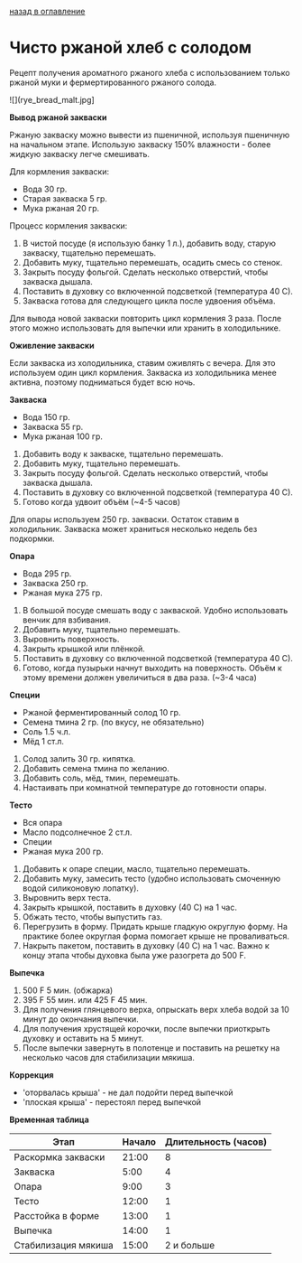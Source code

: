 [назад в оглавление](../content.md)

# Чисто ржаной хлеб с солодом

Рецепт получения ароматного ржаного хлеба с использованием только ржаной муки и
фермертированного ржаного солода.

![](rye_bread_malt.jpg]

**Вывод ржаной закваски**

Ржаную закваску можно вывести из пшеничной, используя пшеничную на начальном этапе.
Использую закваску 150% влажности - более жидкую закваску легче смешивать.

Для кормления закваски:
- Вода 30 гр.
- Старая закваска 5 гр. 
- Мука ржаная 20 гр.

Процесс кормления закваски:
1. В чистой посуде (я использую банку 1 л.), добавить воду, старую закваску, тщательно перемешать.
2. Добавить муку, тщательно перемешать, осадить смесь со стенок.
3. Закрыть посуду фольгой. Сделать несколько отверстий, чтобы закваска дышала.
4. Поставить в духовку со включенной подсветкой (температура 40 С).
5. Закваска готова для следующего цикла после удвоения объёма.

Для вывода новой закваски повторить цикл кормления 3 раза. После этого можно использовать для выпечки
или хранить в холодильнике.

**Оживление закваски**

Если закваска из холодильника, ставим оживлять с вечера. Для это используем один цикл кормления.
Закваска из холодильника менее активна, поэтому подниматься будет всю ночь.

**Закваска**

- Вода 150 гр.
- Закваска 55 гр. 
- Мука ржаная 100 гр.

1. Добавить воду к закваске, тщательно перемешать.
2. Добавить муку, тщательно перемешать.
3. Закрыть посуду фольгой. Сделать несколько отверстий, чтобы закваска дышала.
4. Поставить в духовку со включенной подсветкой (температура 40 С).
5. Готово когда удвоит объём (~4-5 часов)

Для опары используем 250 гр. закваски. Остаток ставим в холодильник. Закваска может храниться
несколько недель без подкормки.

**Опара**

- Вода 295 гр.
- Закваска 250 гр.
- Ржаная мука 275 гр.

1. В большой посуде смешать воду с закваской. Удобно использовать венчик для взбивания.
2. Добавить муку, тщательно перемешать.
3. Выровнить поверхность.
4. Закрыть крышкой или плёнкой.
5. Поставить в духовку со включенной подсветкой (температура 40 С).
6. Готово, когда пузырьки начнут выходить на поверхность. Объём к этому времени должен
увеличиться в два раза. (~3-4 часа)

**Специи**

- Ржаной ферментированный солод 10 гр.
- Семена тмина 2 гр. (по вкусу, не обязательно)
- Соль 1.5 ч.л.
- Мёд 1 ст.л.

1. Солод залить 30 гр. кипятка.
2. Добавить семена тмина по желанию.
3. Добавить соль, мёд, тмин, перемешать.
4. Настаивать при комнатной температуре до готовности опары.

**Тесто**

- Вся опара
- Масло подсолнечное 2 ст.л.
- Специи
- Ржаная мука 200 гр.

1. Добавить к опаре специи, масло, тщательно перемешать.
2. Добавить муку, замесить тесто (удобно использовать смоченную водой силиконовую лопатку).
3. Выровнить верх теста.
4. Закрыть крышкой, поставить в духовку (40 С) на 1 час.
5. Обжать тесто, чтобы выпустить газ.
6. Перегрузить в форму. Придать крыше гладкую округлую форму. На практике более округлая форма помогает крыше не проваливаться.
7. Накрыть пакетом, поставить в духовку (40 С) на 1 час. Важно к концу этапа чтобы духовка была уже разогрета до 500 F.

**Выпечка**

1. 500 F 5 мин. (обжарка)
2. 395 F 55 мин. или 425 F 45 мин.
3. Для получения глянцевого верха, опрыскать верх хлеба водой за 10 минут до окончания выпечки.
4. Для получения хрустящей корочки, после выпечки приоткрыть духовку и оставить на 5 минут.
5. После выпечки завернуть в полотенце и поставить на решетку на несколько часов для стабилизации мякиша.

**Коррекция**

- 'оторвалась крыша' - не дал подойти перед выпечкой
- 'плоская крыша' - перестоял перед выпечкой

**Временная таблица**

| Этап                | Начало | Длительность (часов) |
|---------------------|--------|----------------------|
| Раскормка закваски  |  21:00 | 8                    |
| Закваска            |   5:00 | 4                    |
| Опара               |   9:00 | 3                    |
| Тесто               |  12:00 | 1                    |
| Расстойка в форме   |  13:00 | 1                    |
| Выпечка             |  14:00 | 1                    |
| Стабилизация мякиша |  15:00 | 2 и больше           |
